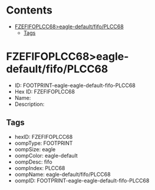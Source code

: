 



Contents
========

* [FZEFIFOPLCC68>eagle-default/fifo/PLCC68](#fzefifoplcc68eagle-defaultfifoplcc68)
	* [Tags](#tags)

# FZEFIFOPLCC68>eagle-default/fifo/PLCC68

- ID: FOOTPRINT-eagle-eagle-default-fifo-PLCC68
- Hex ID: FZEFIFOPLCC68
- Name: 
- Description: 

## Tags

- hexID: FZEFIFOPLCC68
- oompType: FOOTPRINT
- oompSize: eagle
- oompColor: eagle-default
- oompDesc: fifo
- oompIndex: PLCC68
- oompName: eagle-default/fifo/PLCC68
- oompID: FOOTPRINT-eagle-eagle-default-fifo-PLCC68
